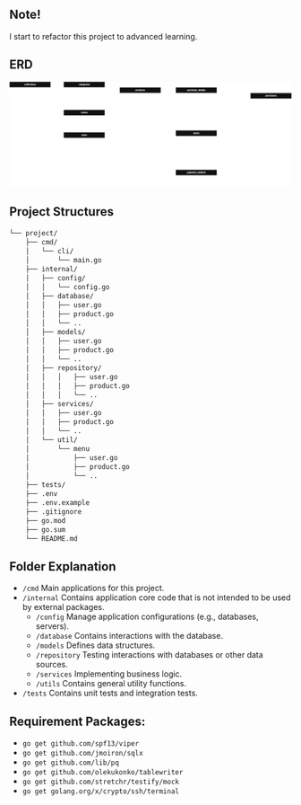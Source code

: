## Note!
I start to refactor this project to advanced learning.

## ERD
![alt text](https://github.com/zuyatna/clothing-pair-project/blob/main/erd.png?raw=true)

## Project Structures
```
└── project/
    ├── cmd/
    │   └── cli/
    │       └── main.go
    ├── internal/
    │   ├── config/
    │   │   └── config.go
    │   ├── database/
    │   │   ├── user.go
    │   │   ├── product.go
    │   │   └── ..
    │   ├── models/
    │   │   ├── user.go
    │   │   ├── product.go
    │   │   └── ..
    │   ├── repository/
    │   │   │   ├── user.go
    │   │   │   ├── product.go
    │   │   │   └── ..
    │   ├── services/
    │   │   ├── user.go
    │   │   ├── product.go
    │   │   └── ..
    │   └── util/
    │       └── menu
    │           ├── user.go
    │           ├── product.go
    │           └── ..
    ├── tests/
    ├── .env
    ├── .env.example
    ├── .gitignore
    ├── go.mod
    ├── go.sum
    └── README.md
```

## Folder Explanation
- `/cmd` Main applications for this project.
- `/internal` Contains application core code that is not intended to be used by external packages.
    - `/config` Manage application configurations (e.g., databases, servers).
    - `/database` Contains interactions with the database.
    - `/models` Defines data structures.
    - `/repository` Testing interactions with databases or other data sources.
    - `/services` Implementing business logic.
    - `/utils` Contains general utility functions.
- `/tests` Contains unit tests and integration tests.

## Requirement Packages:

- `go get github.com/spf13/viper`
- `go get github.com/jmoiron/sqlx`
- `go get github.com/lib/pq`
- `go get github.com/olekukonko/tablewriter`
- `go get github.com/stretchr/testify/mock`
- `go get golang.org/x/crypto/ssh/terminal`


